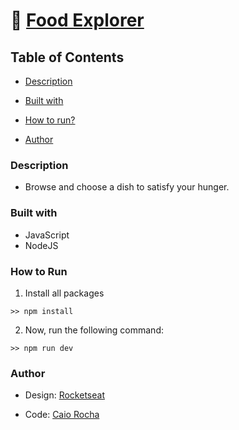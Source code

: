 # 🥗 [Food Explorer](https://food-explorer-front-flame.vercel.app/)

## Table of Contents

  - [Description](#description)

  - [Built with](#built-with)

  - [How to run?](#how-to-run)
    
  - [Author](#author)

### Description

- Browse and choose a dish to satisfy your hunger.

### Built with

- JavaScript
- NodeJS
  
### How to Run

1. Install all packages<br>
```
>> npm install
```

2. Now, run the following command:<br>
```
>> npm run dev
```

### Author

- Design: [Rocketseat](https://www.rocketseat.com.br/)

- Code: [Caio Rocha](https://github.com/caiowrocha)
